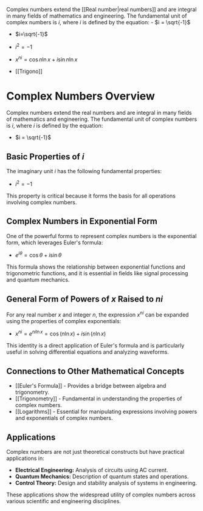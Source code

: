 
Complex numbers extend the [[Real number|real numbers]] and are integral in many fields of mathematics and engineering. The fundamental unit of complex numbers is $i$, where $i$ is defined by the equation: - $i = \sqrt{-1}$

- $i=\sqrt{-1}$

- $i^2=-1$


- $x^{ni}=\cos{n\ln{x}}+i\sin{n\ln{x}}$


- [[Trigono]]

# Complex Numbers Overview

Complex numbers extend the real numbers and are integral in many fields of mathematics and engineering. The fundamental unit of complex numbers is $i$, where $i$ is defined by the equation:

- $i = \sqrt{-1}$

## Basic Properties of $i$

The imaginary unit $i$ has the following fundamental properties:

- $i^2 = -1$

This property is critical because it forms the basis for all operations involving complex numbers.

## Complex Numbers in Exponential Form

One of the powerful forms to represent complex numbers is the exponential form, which leverages Euler's formula:

- $e^{i\theta} = \cos{\theta} + i\sin{\theta}$

This formula shows the relationship between exponential functions and trigonometric functions, and it is essential in fields like signal processing and quantum mechanics.

## General Form of Powers of $x$ Raised to $ni$

For any real number $x$ and integer $n$, the expression $x^{ni}$ can be expanded using the properties of complex exponentials:

- $x^{ni} = e^{ni \ln{x}} = \cos{(n \ln{x})} + i \sin{(n \ln{x})}$

This identity is a direct application of Euler's formula and is particularly useful in solving differential equations and analyzing waveforms.

## Connections to Other Mathematical Concepts

- [[Euler's Formula]] - Provides a bridge between algebra and trigonometry.
- [[Trigonometry]] - Fundamental in understanding the properties of complex numbers.
- [[Logarithms]] - Essential for manipulating expressions involving powers and exponentials of complex numbers.

## Applications

Complex numbers are not just theoretical constructs but have practical applications in:

- **Electrical Engineering:** Analysis of circuits using AC current.
- **Quantum Mechanics:** Description of quantum states and operations.
- **Control Theory:** Design and stability analysis of systems in engineering.

These applications show the widespread utility of complex numbers across various scientific and engineering disciplines.

